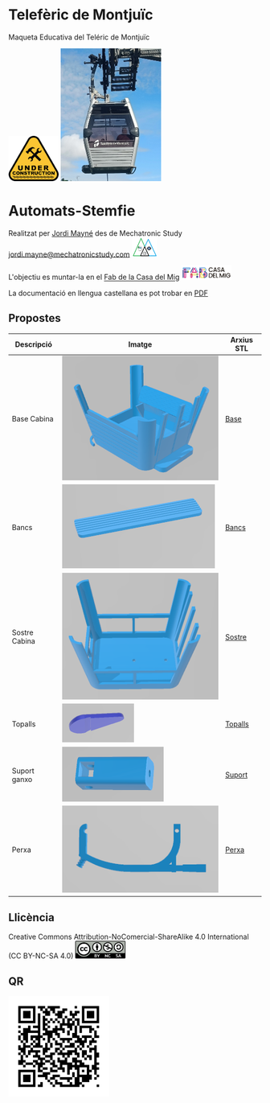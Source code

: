 # Telefèric de Montjuïc
Maqueta Educativa del Teléric de Montjuïc 

<img src="Imatges/UnderConstruction.png" width="100" />

<img src="Imatges/Cabina.jpg" width="200" />


# Automats-Stemfie

Realitzat per [Jordi Mayné](https://github.com/maynej) des de Mechatronic Study jordi.mayne@mechatronicstudy.com <img src="Imatges/Logo3senseFons.png" width="50" />

L'objectiu es muntar-la en el [Fab de la Casa del Mig](https://www.fabcasadelmig.cat/)  <img src="Imatges/FAB.png" width="100" />

La documentació en llengua castellana es pot trobar en [PDF](https://github.com/maynej/CableCar-Montjuic/tree/main/DOC_ESP) 

## Propostes 
  
Descripció         | Imatge          | Arxius STL    
------------- | ------------- | ------------- 
Base Cabina |![](Imatges/Base.png) | [Base](STL/Base.stl) 
Bancs |![](Imatges/Bancs.png) | [Bancs](STL/Bancs_x2.stl)
Sostre Cabina |![](Imatges/Sostre.png) | [Sostre](STL/Sostre.stl) 
Topalls |![](Imatges/Topalls.png) | [Topalls](STL/Topalls_x4.stl)
Suport ganxo |![](Imatges/SobreSostre.png) | [Suport](STL/SobreSostre.stl)
Perxa |![](Imatges/Perxa.png) | [Perxa](STL/Perxa.stl)

## Llicència

Creative Commons Attribution-NoComercial-ShareAlike 4.0 International (CC BY-NC-SA 4.0)  <img src="Imatges/CC.png" width="100" />

## QR

<img src="Imatges/QR_Teleferic.png" width="200" />



